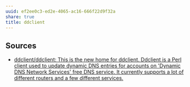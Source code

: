 ```yaml
---
uuid: ef2ee0c3-ed2e-4065-ac16-666f22d9f32a
share: true
title: ddclient
---
```

## Sources

* [ddclient/ddclient: This is the new home for ddclient. Ddclient is a Perl client used to update dynamic DNS entries for accounts on 'Dynamic DNS Network Services' free DNS service. It currently supports a lot of different routers and a few different services.](https://github.com/ddclient/ddclient)
